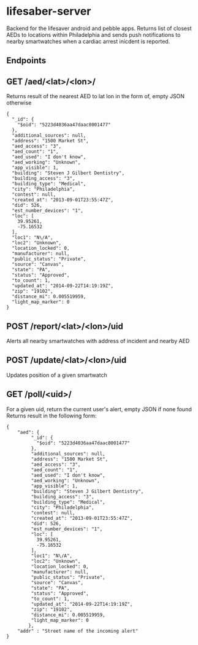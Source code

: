 # lifesaber-server

Backend for the lifesaver android and pebble apps. Returns list of closest AEDs to locations within Philadelphia and
sends push notifications to nearby smartwatches when a cardiac arrest inicdent is reported.

Endpoints
---

## GET /aed/&lt;lat&gt;/&lt;lon&gt;/
Returns result of the nearest AED to lat lon in the form of, empty JSON otherwise
```
{
  "_id": {
    "$oid": "5223d4036aa47daac8001477"
  },
  "additional_sources": null,
  "address": "1500 Market St",
  "aed_access": "3",
  "aed_count": "1",
  "aed_used": "I don't know",
  "aed_working": "Unknown",
  "app_visible": 1,
  "building": "Steven J Gilbert Dentistry",
  "building_access": "3",
  "building_type": "Medical",
  "city": "Philadelphia",
  "contest": null,
  "created_at": "2013-09-01T23:55:47Z",
  "did": 526,
  "est_number_devices": "1",
  "loc": [
    39.95261,
    -75.16532
  ],
  "loc1": "N\/A",
  "loc2": "Unknown",
  "location_locked": 0,
  "manufacturer": null,
  "public_status": "Private",
  "source": "Canvas",
  "state": "PA",
  "status": "Approved",
  "to_count": 1,
  "updated_at": "2014-09-22T14:19:19Z",
  "zip": "19102",
  "distance_mi": 0.005519959,
  "light_map_marker": 0
}
```

## POST /report/&lt;lat&gt;/&lt;lon&gt;/uid
Alerts all nearby smartwatches with address of incident and nearby AED

## POST /update/&lt;lat&gt;/&lt;lon&gt;/uid
Updates position of a given smartwatch

## GET /poll/&lt;uid&gt;/
For a given uid, return the current user's alert, empty JSON if none found
Returns result in the following form:
```
{
    "aed": {
         "_id": {
           "$oid": "5223d4036aa47daac8001477"
         },
         "additional_sources": null,
         "address": "1500 Market St",
         "aed_access": "3",
         "aed_count": "1",
         "aed_used": "I don't know",
         "aed_working": "Unknown",
         "app_visible": 1,
         "building": "Steven J Gilbert Dentistry",
         "building_access": "3",
         "building_type": "Medical",
         "city": "Philadelphia",
         "contest": null,
         "created_at": "2013-09-01T23:55:47Z",
         "did": 526,
         "est_number_devices": "1",
         "loc": [
           39.95261,
           -75.16532
         ],
         "loc1": "N\/A",
         "loc2": "Unknown",
         "location_locked": 0,
         "manufacturer": null,
         "public_status": "Private",
         "source": "Canvas",
         "state": "PA",
         "status": "Approved",
         "to_count": 1,
         "updated_at": "2014-09-22T14:19:19Z",
         "zip": "19102",
         "distance_mi": 0.005519959,
         "light_map_marker": 0
        },
    "addr" : "Street name of the incoming alert"
}
```
